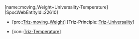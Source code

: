 ﻿---
type: TrizContradiction
aliases:
- moving_Weight+Universality-Temperature
license: CC BY-SA 4.0
copyright: https://github.com/SpocWeb
IsDeleted: false
IsReadOnly: false
Confidential: public
tags: 
- Triz/Contradiction
---
[name::moving_Weight+Universality-Temperature]
[SpocWebEntityId::22610]
+ [pro::[Triz-moving_Weight](tech/Triz/Parameter/Triz-moving_Weight.md)]
[Triz-Principle::[Triz-Universality](tech/Triz/Principle/Triz-Universality.md)]
- [con::[Triz-Temperature](tech/Triz/Parameter/Triz-Temperature.md)]

